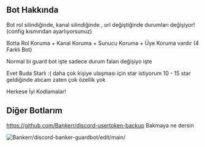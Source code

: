 ## Bot Hakkında
Bot rol silindiğinde, kanal silindiğinde , url değiştiğinde durumları değişiyor! (config kısmından ayarlıyorsunuz)

Botta Rol Koruma + Kanal Koruma + Sunucu Koruma + Üye Koruma vardır (4 Farklı Bot)

Normal bi guard bot işte sadece durum falan değişiyo işte

Evet Buda Starlı :( daha çok kişiye ulaşması için star istiyorum 10 - 15 star geldiğinde atıcam zaten çok özellik yok

Herkese İyi Kodlamalar!
## Diğer Botlarım
https://github.com/Bankerr/discord-usertoken-backup Bakmaya ne dersin

<img src="https://komarev.com/ghpvc/?username=discord-banker-guardbot-main&label=Ziyaretçi%20Sayısı&color=da004e" alt="Bankerr/discord-banker-guardbot/edit/main/" /> <p>
